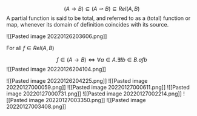 $$(A \rightarrow B) \subseteq (A \rightharpoonup B) \subseteq Rel(A, B)$$
A partial function is said to be total, and referred to as a (total) function or map, whenever its domain of definition coincides with its source.

![[Pasted image 20220126203606.png]]

For all $f \in Rel(A, B)$

$$f \in (A \rightarrow B) \iff \forall a \in A. \exists! b \in B. a f b$$
![[Pasted image 20220126204104.png]]

![[Pasted image 20220126204225.png]]
![[Pasted image 20220127000059.png]]
![[Pasted image 20220127000611.png]]
![[Pasted image 20220127000731.png]]
![[Pasted image 20220127002214.png]]
![[Pasted image 20220127003350.png]]
![[Pasted image 20220127003408.png]]
